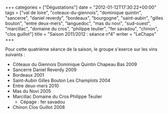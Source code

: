 +++
categories = ["Dégustations"]
date = "2012-01-12T17:30:22+00:00"
tags = ["val de loire", "coteaux-du-giennois", "dominique quintin", "sancerre", "daniel reverdy", "bordeaux", "bourgogne", "saint-aubin", "gilles bouton", "entre deux-mers", "languedoc", "mas du novi", "sud-ouest", "marcillac", "domaine du cros", "philippe teulier", "fer savadou", "chinon", "clos guillot"]
title = "Saison 2011/2012 : séance n°4"
writer = "LeChaps"
+++

Pour cette quatrième séance de la saison, le groupe s'exerce sur les vins suivants :

* Côteaux du Giennois Dominique Quintin Chapeau Bas 2009
* Sancerre Daniel Reverdy 2009
* Bordeaux 2001
* Saint-Aubin Gilles Bouton Les Champlots 2004
* Entre deux-mers 2010
* Mas du Novi 2005 <i class="fa fa-plus-circle"></i>
* Marcillac Domaine du Cros Philippe Teulier
  * Cépage : fer savadou
* Chinon Clos Guillot 2008